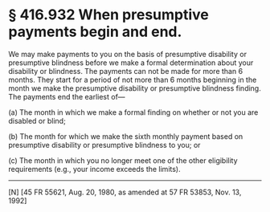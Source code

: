 # § 416.932   When presumptive payments begin and end.

We may make payments to you on the basis of presumptive disability or presumptive blindness before we make a formal determination about your disability or blindness. The payments can not be made for more than 6 months. They start for a period of not more than 6 months beginning in the month we make the presumptive disability or presumptive blindness finding. The payments end the earliest of—


(a) The month in which we make a formal finding on whether or not you are disabled or blind;


(b) The month for which we make the sixth monthly payment based on presumptive disability or presumptive blindness to you; or


(c) The month in which you no longer meet one of the other eligibility requirements (e.g., your income exceeds the limits).



---

[N] [45 FR 55621, Aug. 20, 1980, as amended at 57 FR 53853, Nov. 13, 1992]




